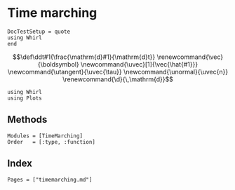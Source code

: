 # Time marching

```@meta
DocTestSetup = quote
using Whirl
end
```

```math
\def\ddt#1{\frac{\mathrm{d}#1}{\mathrm{d}t}}

\renewcommand{\vec}{\boldsymbol}
\newcommand{\uvec}[1]{\vec{\hat{#1}}}
\newcommand{\utangent}{\uvec{\tau}}
\newcommand{\unormal}{\uvec{n}}

\renewcommand{\d}{\,\mathrm{d}}
```


```@setup create
using Whirl
using Plots
```


## Methods

```@autodocs
Modules = [TimeMarching]
Order   = [:type, :function]
```

## Index

```@index
Pages = ["timemarching.md"]
```
